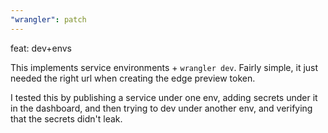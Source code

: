 ```yaml
---
"wrangler": patch
---
```


feat: dev+envs

This implements service environments + `wrangler dev`. Fairly simple, it just needed the right url when creating the edge preview token.

I tested this by publishing a service under one env, adding secrets under it in the dashboard, and then trying to dev under another env, and verifying that the secrets didn't leak.

